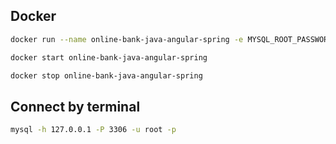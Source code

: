 ## Docker

```bash
docker run --name online-bank-java-angular-spring -e MYSQL_ROOT_PASSWORD=root -p 3306:3306 -d mysql
```

```bash
docker start online-bank-java-angular-spring
```

```bash
docker stop online-bank-java-angular-spring
```

## Connect by terminal

```bash
mysql -h 127.0.0.1 -P 3306 -u root -p
```
